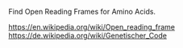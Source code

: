 Find Open Reading Frames for Amino Acids.

https://en.wikipedia.org/wiki/Open_reading_frame
https://de.wikipedia.org/wiki/Genetischer_Code
